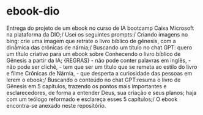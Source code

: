 # ebook-dio
Entrega do projeto de um ebook no curso de IA bootcamp Caixa Microsoft na plataforma da DIO;/
Usei os seguintes prompts:/
Criando imagens no bing: crie uma imagem que retrate o livro bíblico de gênesis, com a dinâmica das crônicas de nárnia;/
Buscando um título no chat GPT: quero um título criativo para um ebook sobre Conhecendo o livro bíblico de Gênesis a partir da IA; {REGRAS} - não pode conter palavras em inglês, - não pode ser clichê, - tem que ser um título que se remeta ao estilo do livro e filme Crônicas de Nárnia, - que desperta a curiosidade das pessoas em lerem o ebook;/
Buscando o conteúdo no chat GPT:resuma o livro de Gênesis em 5 capítulos, trazendo os pontos mais importantes e esclarecedores, de forma a entender Deus, sua criação e seus planos; haja com um teólogo reformado e esclareça esses 5 capítulos;/
O ebook encontra-se anexado neste repositório.
